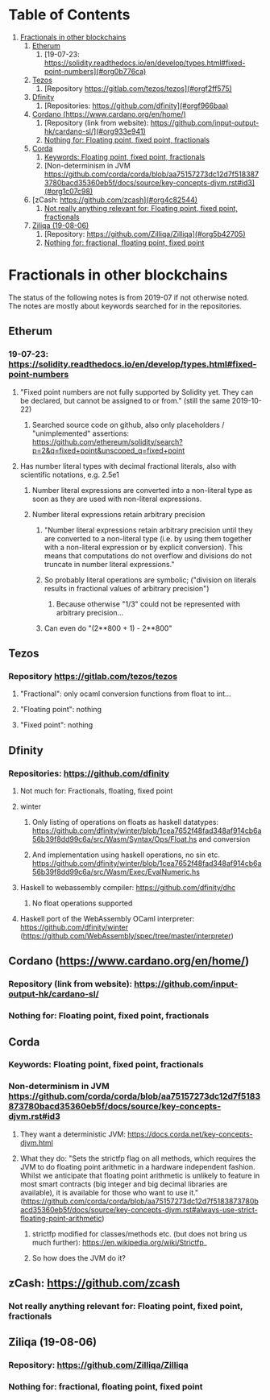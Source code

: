
# Table of Contents

1.  [Fractionals in other blockchains](#org8dd01ad)
    1.  [Etherum](#orgfce8a66)
        1.  [19-07-23: https://solidity.readthedocs.io/en/develop/types.html#fixed-point-numbers](#org0b776ca)
    2.  [Tezos](#org89b4b47)
        1.  [Repository https://gitlab.com/tezos/tezos](#orgf2ff575)
    3.  [Dfinity](#org97a6b2b)
        1.  [Repositories: https://github.com/dfinity](#orgf966baa)
    4.  [Cordano (https://www.cardano.org/en/home/)](#orgba390c2)
        1.  [Repository (link from website): https://github.com/input-output-hk/cardano-sl/](#org933e941)
        2.  [Nothing for: Floating point, fixed point, fractionals](#org992d685)
    5.  [Corda](#org18f9b03)
        1.  [Keywords: Floating point, fixed point, fractionals](#org57a33d5)
        2.  [Non-determinism in JVM https://github.com/corda/corda/blob/aa75157273dc12d7f5183873780bacd35360eb5f/docs/source/key-concepts-djvm.rst#id3](#org1c07c98)
    6.  [zCash: https://github.com/zcash](#org4c82544)
        1.  [Not really anything relevant for: Floating point, fixed point, fractionals](#orgb17bf70)
    7.  [Ziliqa (19-08-06)](#org67ccaae)
        1.  [Repository: https://github.com/Zilliqa/Zilliqa](#org5b42705)
        2.  [Nothing for: fractional, floating point, fixed point](#org5874e7c)


<a id="org8dd01ad"></a>

# Fractionals in other blockchains

The status of the following notes is from 2019-07 if not otherwise noted. The notes are mostly about keywords searched for in the repositories.


<a id="orgfce8a66"></a>

## Etherum


<a id="org0b776ca"></a>

### 19-07-23: <https://solidity.readthedocs.io/en/develop/types.html#fixed-point-numbers>

1.  "Fixed point numbers are not fully supported by Solidity yet. They can be declared, but cannot be assigned to or from." (still the same 2019-10-22)

    1.  Searched source code on github, also only placeholders / "unimplemented" assertions: <https://github.com/ethereum/solidity/search?p=2&q=fixed+point&unscoped_q=fixed+point>

2.  Has number literal types with decimal fractional literals, also with scientific notations, e.g. 2.5e1

    1.  Number literal expressions are converted into a non-literal type as soon as they are used with non-literal expressions.
    
    2.  Number literal expressions retain arbitrary precision
    
        1.  "Number literal expressions retain arbitrary precision until they are converted to a non-literal type (i.e. by using them together with a non-literal expression or by explicit conversion). This means that computations do not overflow and divisions do not truncate in number literal expressions."
        
        2.  So probably literal operations are symbolic; ("division on literals results in fractional values of arbitrary precision")
        
            1.  Because otherwise "1/3" could not be represented with arbitrary precision&#x2026;
        
        3.  Can even do "(2\*\*800 + 1) - 2\*\*800"


<a id="org89b4b47"></a>

## Tezos


<a id="orgf2ff575"></a>

### Repository <https://gitlab.com/tezos/tezos>

1.  "Fractional": only ocaml conversion functions from float to int&#x2026;

2.  "Floating point": nothing

3.  "Fixed point": nothing


<a id="org97a6b2b"></a>

## Dfinity


<a id="orgf966baa"></a>

### Repositories: <https://github.com/dfinity>

1.  Not much for: Fractionals, floating, fixed point

2.  winter

    1.  Only listing of operations on floats as haskell datatypes: <https://github.com/dfinity/winter/blob/1cea7652f48fad348af914cb6a56b39f8dd99c6a/src/Wasm/Syntax/Ops/Float.hs> and conversion
    
    2.  And implementation using haskell operations, no sin etc. <https://github.com/dfinity/winter/blob/1cea7652f48fad348af914cb6a56b39f8dd99c6a/src/Wasm/Exec/EvalNumeric.hs>

3.  Haskell to webassembly compiler: <https://github.com/dfinity/dhc>

    1.  No float operations supported

4.  Haskell port of the WebAssembly OCaml interpreter: <https://github.com/dfinity/winter> (<https://github.com/WebAssembly/spec/tree/master/interpreter>)


<a id="orgba390c2"></a>

## Cordano (<https://www.cardano.org/en/home/>)


<a id="org933e941"></a>

### Repository (link from website): <https://github.com/input-output-hk/cardano-sl/>


<a id="org992d685"></a>

### Nothing for: Floating point, fixed point, fractionals


<a id="org18f9b03"></a>

## Corda


<a id="org57a33d5"></a>

### Keywords: Floating point, fixed point, fractionals


<a id="org1c07c98"></a>

### Non-determinism in JVM <https://github.com/corda/corda/blob/aa75157273dc12d7f5183873780bacd35360eb5f/docs/source/key-concepts-djvm.rst#id3>

1.  They want a deterministic JVM: <https://docs.corda.net/key-concepts-djvm.html>

2.  What they do: "Sets the strictfp flag on all methods, which requires the JVM to do floating point arithmetic in a hardware independent fashion. Whilst we anticipate that floating point arithmetic is unlikely to feature in most smart contracts (big integer and big decimal libraries are available), it is available for those who want to use it." (<https://github.com/corda/corda/blob/aa75157273dc12d7f5183873780bacd35360eb5f/docs/source/key-concepts-djvm.rst#always-use-strict-floating-point-arithmetic>)

    1.  strictfp modified for classes/methods etc. (but does not bring us much further): <https://en.wikipedia.org/wiki/Strictfp>\_
    
    2.  So how does the JVM do it?


<a id="org4c82544"></a>

## zCash: <https://github.com/zcash>


<a id="orgb17bf70"></a>

### Not really anything relevant for: Floating point, fixed point, fractionals


<a id="org67ccaae"></a>

## Ziliqa (19-08-06)


<a id="org5b42705"></a>

### Repository: <https://github.com/Zilliqa/Zilliqa>


<a id="org5874e7c"></a>

### Nothing for: fractional, floating point, fixed point

